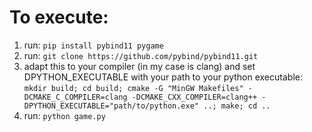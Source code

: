 # To execute:
1. run: 
```pip install pybind11 pygame```
2. run: 
```git clone https://github.com/pybind/pybind11.git```
3. adapt this to your compiler (in my case is clang) and set DPYTHON_EXECUTABLE with your path to your python executable:
```mkdir build; cd build; cmake -G "MinGW Makefiles" -DCMAKE_C_COMPILER=clang -DCMAKE_CXX_COMPILER=clang++ -DPYTHON_EXECUTABLE="path/to/python.exe" ..; make; cd ..```
4. run: 
```python game.py```